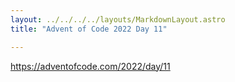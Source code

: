 ```yaml
---
layout: ../../../../layouts/MarkdownLayout.astro
title: "Advent of Code 2022 Day 11"

---
```


https://adventofcode.com/2022/day/11
